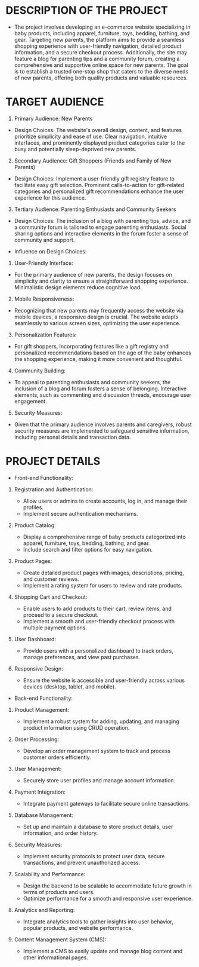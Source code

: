 # DESCRIPTION OF THE PROJECT

* The project involves developing an e-commerce website specializing in baby products, including apparel, furniture, toys, bedding, bathing, and gear. Targeting new parents, the platform aims to provide a seamless shopping experience with user-friendly navigation, detailed product information, and a secure checkout process. Additionally, the site may feature a blog for parenting tips and a community forum, creating a comprehensive and supportive online space for new parents. The goal is to establish a trusted one-stop shop that caters to the diverse needs of new parents, offering both quality products and valuable resources.

# TARGET AUDIENCE

1. Primary Audience: New Parents

- Design Choices: The website's overall design, content, and features prioritize simplicity and ease of use. Clear navigation, intuitive interfaces, and prominently displayed product categories cater to the busy and potentially sleep-deprived new parents.

2. Secondary Audience: Gift Shoppers (Friends and Family of New Parents)

- Design Choices: Implement a user-friendly gift registry feature to facilitate easy gift selection. Prominent calls-to-action for gift-related categories and personalized gift recommendations enhance the user experience for this audience.

3. Tertiary Audience: Parenting Enthusiasts and Community Seekers

- Design Choices: The inclusion of a blog with parenting tips, advice, and a community forum is tailored to engage parenting enthusiasts. Social sharing options and interactive elements in the forum foster a sense of community and support.

* Influence on Design Choices:

1. User-Friendly Interface:

- For the primary audience of new parents, the design focuses on simplicity and clarity to ensure a straightforward shopping experience. Minimalistic design elements reduce cognitive load.

2. Mobile Responsiveness:

- Recognizing that new parents may frequently access the website via mobile devices, a responsive design is crucial. The website adapts seamlessly to various screen sizes, optimizing the user experience.

3. Personalization Features:

- For gift shoppers, incorporating features like a gift registry and personalized recommendations based on the age of the baby enhances the shopping experience, making it more convenient and thoughtful.

4. Community Building:

- To appeal to parenting enthusiasts and community seekers, the inclusion of a blog and forum fosters a sense of belonging. Interactive elements, such as commenting and discussion threads, encourage user engagement.

5. Security Measures:

- Given that the primary audience involves parents and caregivers, robust security measures are implemented to safeguard sensitive information, including personal details and transaction data.

# PROJECT DETAILS

* Front-end Functionality:

1. Registration and Authentication:
   - Allow users or admins to create accounts, log in, and manage their profiles.
   - Implement secure authentication mechanisms.

2. Product Catalog:
   - Display a comprehensive range of baby products categorized into apparel, furniture, toys, bedding,     bathing, and gear.
   - Include search and filter options for easy navigation.

3. Product Pages:
   - Create detailed product pages with images, descriptions, pricing, and customer reviews.
   - Implement a rating system for users to review and rate products.

4. Shopping Cart and Checkout:
   - Enable users to add products to their cart, review items, and proceed to a secure checkout.
   - Implement a smooth and user-friendly checkout process with multiple payment options.

5. User Dashboard:
   - Provide users with a personalized dashboard to track orders, manage preferences, and view past purchases.

6. Responsive Design:
   - Ensure the website is accessible and user-friendly across various devices (desktop, tablet, and mobile).



* Back-end Functionality:

1. Product Management:
   - Implement a robust system for adding, updating, and managing product information using CRUD operation.

2. Order Processing:
   - Develop an order management system to track and process customer orders efficiently.

3. User Management:
   - Securely store user profiles and manage account information.

4. Payment Integration:
   - Integrate payment gateways to facilitate secure online transactions.

5. Database Management:
   - Set up and maintain a database to store product details, user information, and order history.

6. Security Measures:
   - Implement security protocols to protect user data, secure transactions, and prevent unauthorized access.

7. Scalability and Performance:
   - Design the backend to be scalable to accommodate future growth in terms of products and users.
   - Optimize performance for a smooth and responsive user experience.

8. Analytics and Reporting:
   - Integrate analytics tools to gather insights into user behavior, popular products, and website performance.

9. Content Management System (CMS):
   - Implement a CMS to easily update and manage blog content and other informational pages.

